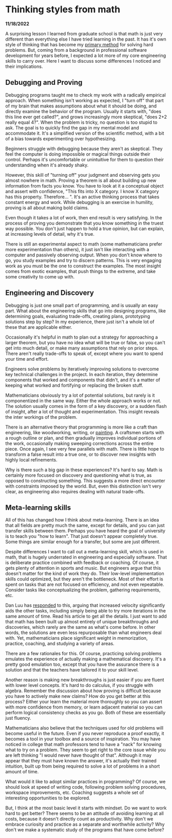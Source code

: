 Thinking styles from math
==========================

**11/18/2022**

A surprising lesson I learned from graduate school is that math is just very different than everything else I have tried learning in the past.
It has it's own style of thinking that has become my [primary method](/think-in-math/) for solving hard problems. 
But, coming from a background in professional software development for years before, I expected a lot more of my core engineering skills to carry over.
Here I want to discuss some differences I noticed and their implications.

## Debugging and Proving

Debugging programs taught me to check my work with a radically empirical approach.
When something isn't working as expected, I "turn off" that part of my brain that makes assumptions about what it should be doing, and directly examine the behavior of the program.
Usually it starts with, "does this line ever get called?", and grows increasingly more skeptical, "does 2+2 really equal 4?".
When the problem is tricky, no question is too stupid to ask.
The goal is to quickly find the gap in my mental model and accommodate it.
It's a simplified version of the scientific method, with a bit of a bias towards experimenting over hypothesizing.

Beginners struggle with debugging because they aren't as skeptical. 
They feel the computer is doing impossible or magical things outside their control.
Perhaps it's uncomfortable or unintuitive for them to question their understanding when it's already shaky.

However, this skill of "turning off" your judgment and observing gets you almost nowhere in math.
Proving a theorem is all about building up new information from facts you know.
You have to look at it a conceptual object and assert with confidence, "This fits into X category. I know X category has this property. Therefore... ".
It's an active thinking process that takes constant energy and work.
While debugging is an exercise in humility, proving is all about making bold claims.

Even though it takes a lot of work, then end result is very satisfying.
In the process of proving you demonstrate that you know something in the truest way possible.
You don't just happen to hold a true opinion, but can explain, at increasing levels of detail, why it's true.

There is still an experimental aspect to math (some mathematicians prefer more experimentation than others), it just isn't like
interacting with a computer and passively observing output.
When you don't know where to go, you study examples and try to discern patterns.
This is very engaging work as you must be the one to construct the examples.
The most insight comes from exotic examples, that push things to the extreme, and take some creativity to come up with.

## Engineering and Discovery

Debugging is just one small part of programming, and is usually an easy part.
What about the engineering skills that go into designing programs, like determining goals, evaluating trade-offs, creating plans, prototyping solutions step by step?
In my experience, there just isn't a whole lot of these that are applicable either.

Occasionally it's helpful in math to plan out a strategy for approaching a larger theorem,
but you have no idea what will be true or false, so you can't get into much detail, or make many assumptions that rely on prior steps.
There aren't really trade-offs to speak of, except where you want to spend your time and effort.

Engineers solve problems by iteratively improving solutions to overcome key technical challenges in the project.
In each iteration, they determine components that worked and components that didn't, and it's a matter
of keeping what worked and fortifying or replacing the broken stuff.

Mathematicians obviously try a lot of potential solutions, but rarely is it componentized in the same way.
Either the whole approach works or not.
The solution usually comes in the form of a key discovery, or a sudden flash of insight, after a lot of thought and experimentation.
This insight reveals the inter workings of the problem.

There is an alternative theory that programming is more like a craft than engineering, like woodworking, writing, or [painting](http://www.paulgraham.com/hp.html).
A craftsmen starts with a rough outline or plan, and then gradually improves individual portions of the work, occasionally making sweeping corrections across the entire piece.
Once again, I see very few parallels with math.
There is little hope to transform a false result into a true one, or to discover new insights with highly local refinements. 

Why is there such a big gap in these experiences?
It's hard to say.
Math is certainly more focused on discovery and questioning what is true, as opposed to constructing something.
This suggests a more direct encounter with constraints imposed by the world.
But, even this distinction isn't very clear, as engineering also requires dealing with natural trade-offs. 

## Meta-learning skills

All of this has changed how I think about meta-learning.
There is an idea that all fields are pretty much the same, except for details, and you can just transfer skills between them.
Perhaps you have heard the goal of university is to teach you "how to learn".
That just doesn't appear completely true.
Some things are similar enough for a transfer, but some are just different.

Despite differences I want to call out a meta-learning skill, which is used in math, that is hugely underrated in engineering and especially software.
That is deliberate practice combined with feedback or coaching.
Of course, it gets plenty of attention in sports and music.
But engineers argue that this doesn't matter for the kind of work they do.
Their low-level implementation skills could optimized, but they aren't the bottleneck.
Most of their effort is spent on tasks that are not focused on efficiency, and not even repeatable.
Consider tasks like conceptualizing the problem, gathering requirements, etc. 

Dan Luu has [responded](https://danluu.com/productivity-velocity/) to this, arguing that increased velocity significantly aids the other tasks, including simply being able to try more iterations in the same amount of time.
Read his article to get all the details.
I just want to add that math has been built up almost entirely of unique breakthroughs and discoveries, which rarely are the same as what's come before.
In other words, the solutions are even less repurposable than what engineers deal with.
Yet, mathematicians place significant weight in memorization, practice, coaching, and studying a variety of areas.

There are a few rationales for this.
Of course, practicing solving problems emulates the experience of actually making a mathematical discovery.
It's a pretty good emulation too, except that you have the assurance
there is a solution and that the teachers have tailored it to your skill level.

Another reason is making new breakthroughs is just easier if you are fluent with lower level concepts.
It's hard to do calculus, if you struggle with algebra.
Remember the discussion about how proving is difficult because you have to actively make new claims?
How do you get better at this process?
Either your learn the material more thoroughly so you can assert with more confidence from memory,
or learn adjacent material so you can perform logical consistency checks as you go.
Both of these are essentially just fluency.

Mathematicians also believe that the techniques used for old problems will become useful in the future.
Even if you never reproduce a proof exactly, it becomes a tool in your toolbox and a source of inspiration.
You may have noticed in college that math professors tend to have a "nack" for knowing what to try on a problem.
They seem to get right to the core issue while you are left thinking "I would never have thought of that".
Although it may appear that they must have known the answer, it's actually their trained intuition, built up from being required to solve a lot of problems in a short amount of time.

What would it like to adopt similar practices in programming?
Of course, we should look at speed of writing code, following problem solving procedures, workspace improvements, etc.
Coaching suggests a whole set of interesting opportunities to be explored.

But, I think at the most basic level it starts with mindset.
Do we want to work hard to get better?
There seems to be an attitude of avoiding learning at all costs, because it doesn't directly count as productivity.
Why don't we embrace curiosity and practice as a separate and worthwhile activity?
Why don't we make a systematic study of the programs that have come before?

